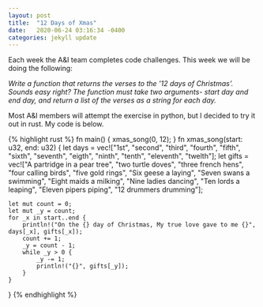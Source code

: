 ```yaml
---
layout: post
title:  "12 Days of Xmas"
date:   2020-06-24 03:16:34 -0400
categories: jekyll update
---
```


Each week the A&I team completes code challenges. This week we will be doing the following:

*Write a function that returns the verses to the '12 days of Christmas'. Sounds easy right? The function must take two arguments- start day and end day, and return a list of the verses as a string for each day.*

Most A&I members will attempt the exercise in python, but I decided to try it out in rust. My code is below.

{% highlight rust %}
fn main() {
    xmas_song(0, 12);
}
fn xmas_song(start: u32, end: u32) {
    let days = vec!["1st", "second", "third", "fourth", "fifth", "sixth", "seventh", "eigth", "ninth", "tenth", "eleventh", "twelth"];
    let gifts =  vec!["A partridge in a pear tree", "two turtle doves", "three french hens", "four calling birds", "five gold rings",
    "Six geese a laying", "Seven swans a swimming", "Eight maids a milking", "Nine ladies dancing", "Ten lords a leaping", "Eleven pipers piping",
    "12 drummers drumming"];

   
    let mut count = 0;
    let mut _y = count;
    for _x in start..end {
        println!("On the {} day of Christmas, My true love gave to me {}", days[_x], gifts[_x]);
        count += 1;
        _y = count - 1;
        while _y > 0 {
            _y -= 1;
            println!("{}", gifts[_y]);
        }
    } 

}
{% endhighlight %}
